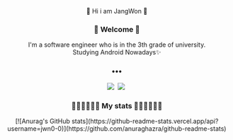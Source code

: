 <div align='center'>
👋 Hi i am JangWon 👋

<h3> 🙌 Welcome 🙌 </h3>
<p>I'm a software engineer who is in the 3th grade of university.<br/> Studying Android Nowadays✨</p>

<h3>•••</h3>
<p align='center'>
  <a href="mailto:wkddnj9898@gmail.com"><img src="https://img.shields.io/badge/Gmail-d14836?style=flat-square&logo=Gmail&logoColor=white&link=mailto:wkddnjs9898@gmail.com"/></a>&nbsp
  <a href="https://velog.io/@jwseo98"><img src="https://img.shields.io/badge/Velog-11B48A?style=flat-square&logo=Vimeo&logoColor=white&link=https://velog.io/@jwseo98"/></a>&nbsp
</p>
  
<h3> 🏃🏻‍♀️🏃🏻‍♀️ My stats 🏃🏻‍♀️🏃🏻‍♀ </h3>
[![Anurag's GitHub stats](https://github-readme-stats.vercel.app/api?username=jwn0-0)](https://github.com/anuraghazra/github-readme-stats)
<!--
**jwn0-0/jwn0-0** is a ✨ _special_ ✨ repository because its `README.md` (this file) appears on your GitHub profile.

Here are some ideas to get you started:

- 🔭 I’m currently working on ...
- 🌱 I’m currently learning ...
- 👯 I’m looking to collaborate on ...
- 🤔 I’m looking for help with ...
- 💬 Ask me about ...
- 📫 How to reach me: ...
- 😄 Pronouns: ...
- ⚡ Fun fact: ...
-->
</div>
